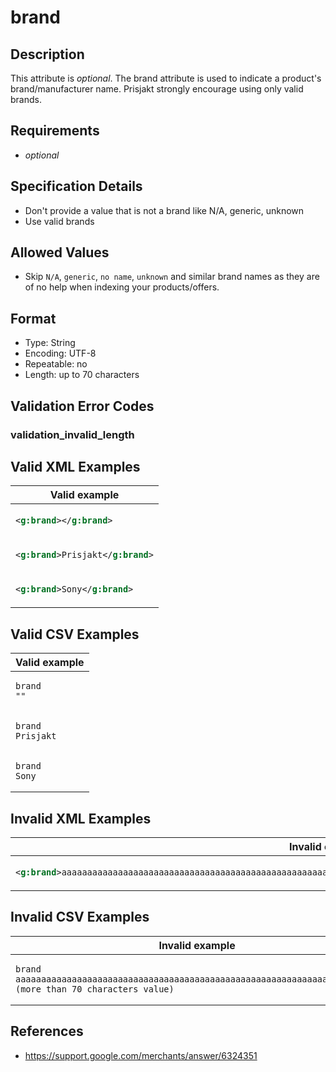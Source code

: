 # brand

## Description

This attribute is *optional*.
The brand attribute is used to indicate a product's brand/manufacturer name. Prisjakt strongly encourage using only valid brands.

## Requirements

* *optional*


## Specification Details

- Don't provide a value that is not a brand like N/A, generic, unknown
- Use valid brands

## Allowed Values
- Skip `N/A`, `generic`, `no name`, `unknown` and similar brand names as they are of no help when indexing your products/offers.

## Format

- Type: String
- Encoding: UTF-8
- Repeatable: no
- Length: up to 70 characters


## Validation Error Codes

### validation_invalid_length

## Valid XML Examples

<table>
<thead>
<tr><th>Valid example              </th></tr>
</thead>
<tbody>
<tr><td>

```xml
<g:brand></g:brand>        
```

</td></tr>
<tr><td>

```xml
<g:brand>Prisjakt</g:brand>
```

</td></tr>
<tr><td>

```xml
<g:brand>Sony</g:brand>    
```

</td></tr>
</tbody>
</table>

## Valid CSV Examples

<table>
<thead>
<tr><th>Valid example  </th></tr>
</thead>
<tbody>
<tr><td>

```csv
brand
""       
```

</td></tr>
<tr><td>

```csv
brand
Prisjakt 
```

</td></tr>
<tr><td>

```csv
brand
Sony     
```

</td></tr>
</tbody>
</table>

## Invalid XML Examples

<table>
<thead>
<tr><th>Invalid example                                                                                                           </th><th>Resulting error code     </th></tr>
</thead>
<tbody>
<tr><td>

```xml
<g:brand>aaaaaaaaaaaaaaaaaaaaaaaaaaaaaaaaaaaaaaaaaaaaaaaaaaaaaaaaaaaaaaaaaaaaaaa (more than 70 characters value)</g:brand>
```

</td><td>

```xml
validation_invalid_length
```

</td></tr>
</tbody>
</table>

## Invalid CSV Examples

<table>
<thead>
<tr><th>Invalid example                                                                                              </th><th>Resulting error code     </th></tr>
</thead>
<tbody>
<tr><td>

```csv
brand
aaaaaaaaaaaaaaaaaaaaaaaaaaaaaaaaaaaaaaaaaaaaaaaaaaaaaaaaaaaaaaaaaaaaaaa (more than 70 characters value)
```

</td><td>

```csv
validation_invalid_length
```

</td></tr>
</tbody>
</table>

## References
* https://support.google.com/merchants/answer/6324351
